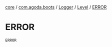 [core](../../../index.md) / [com.agoda.boots](../../index.md) / [Logger](../index.md) / [Level](index.md) / [ERROR](./-e-r-r-o-r.md)

# ERROR

`ERROR`